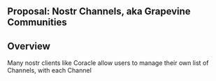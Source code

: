 <h2>Proposal: Nostr Channels, aka Grapevine Communities</h2>

## Overview

Many nostr clients like Coracle allow users to manage their own list of Channels, with each Channel 
